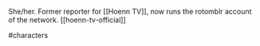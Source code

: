 She/her. Former reporter for [[Hoenn TV]], now runs the rotomblr account of the network. [[hoenn-tv-official]]

#characters 